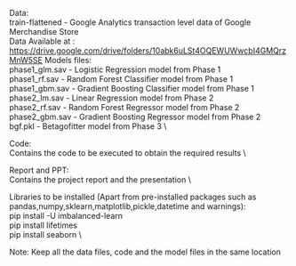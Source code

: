 Data: \
train-flattened - Google Analytics transaction level data of Google Merchandise Store \
Data Available at : https://drive.google.com/drive/folders/10abk6uLSt4OQEWUWwcbI4GMQrzMnW5SE
Models files: \
phase1_glm.sav - Logistic Regression model from Phase 1 \
phase1_rf.sav - Random Forest Classifier model from Phase 1 \
phase1_gbm.sav - Gradient Boosting Classifier model from Phase 1 \
phase2_lm.sav - Linear Regression model from Phase 2 \
phase2_rf.sav - Random Forest Regressor model from Phase 2 \
phase2_gbm.sav - Gradient Boosting Regressor model from Phase 2 \
bgf.pkl - Betagofitter model from Phase 3 \

Code: \
Contains the code to be executed to obtain the required results \

Report and PPT: \
Contains the project report and the presentation \

Libraries to be installed (Apart from pre-installed packages such as pandas,numpy,sklearn,matplotlib,pickle,datetime and warnings): \
pip install -U imbalanced-learn \
pip install lifetimes \
pip install seaborn \


Note: Keep all the data files, code and the model files in the same location
